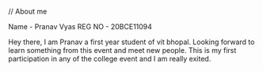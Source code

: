 // About me 

Name - Pranav Vyas
REG NO - 20BCE11094

Hey there, I am Pranav a first year student of vit bhopal. Looking forward to learn something from this event and meet new people.
This is my first participation in any of the college event and I am really exited.
